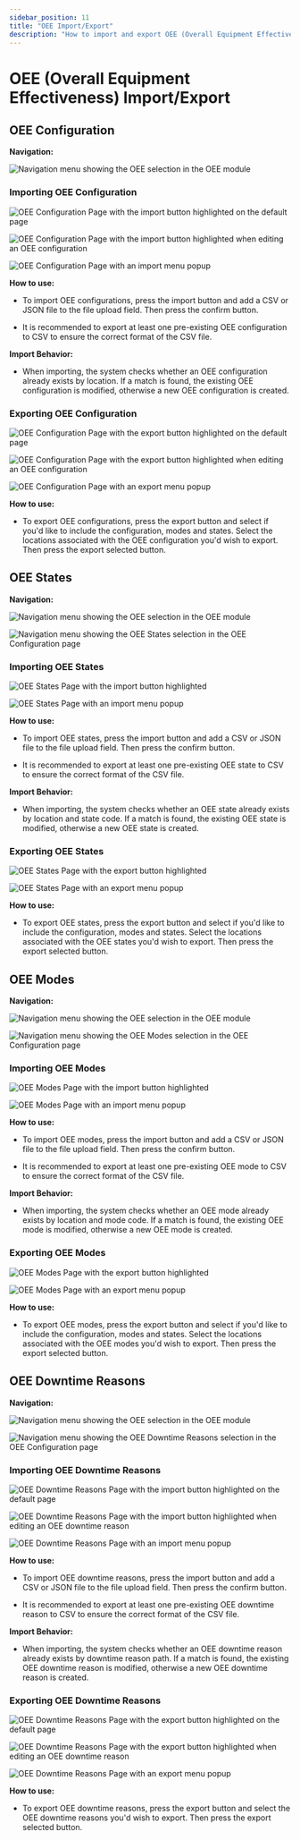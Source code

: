 ```yaml
---
sidebar_position: 11
title: "OEE Import/Export"
description: "How to import and export OEE (Overall Equipment Effectiveness)"
---
```


# OEE (Overall Equipment Effectiveness) Import/Export

## OEE Configuration

**Navigation:**

![Navigation menu showing the OEE selection in the OEE module](./images/oee-navigation.png)

### Importing OEE Configuration

![OEE Configuration Page with the import button highlighted on the default page](./images/import-oee-configuration-button-1.png)

![OEE Configuration Page with the import button highlighted when editing an OEE configuration](./images/import-oee-configuration-button-2.png)

![OEE Configuration Page with an import menu popup](./images/import-oee-configuration-popup.png)

**How to use:**

- To import OEE configurations, press the import button and add a CSV or JSON file to the file upload field. Then press the confirm button.

- It is recommended to export at least one pre-existing OEE configuration to CSV to ensure the correct format of the CSV file.

**Import Behavior:**

- When importing, the system checks whether an OEE configuration already exists by location. If a match is found, the existing OEE configuration is modified, otherwise a new OEE configuration is created.

### Exporting OEE Configuration

![OEE Configuration Page with the export button highlighted on the default page](./images/export-oee-configuration-button-1.png)

![OEE Configuration Page with the export button highlighted when editing an OEE configuration](./images/export-oee-configuration-button-2.png)

![OEE Configuration Page with an export menu popup](./images/export-oee-configuration-popup.png)

**How to use:**

- To export OEE configurations, press the export button and select if you'd like to include the configuration, modes and states. Select the locations associated with the OEE configuration you'd wish to export. Then press the export selected button. 


## OEE States

**Navigation:**

![Navigation menu showing the OEE selection in the OEE module](./images/oee-navigation.png)

![Navigation menu showing the OEE States selection in the OEE Configuration page](./images/oee-states-navigation.png)

### Importing OEE States

![OEE States Page with the import button highlighted](./images/import-oee-states-button.png)

![OEE States Page with an import menu popup](./images/import-oee-states-popup.png)

**How to use:**

- To import OEE states, press the import button and add a CSV or JSON file to the file upload field.
Then press the confirm button.

- It is recommended to export at least one pre-existing OEE state to CSV to ensure the correct format of the CSV file.

**Import Behavior:**

- When importing, the system checks whether an OEE state already exists by location and state code. If a match is found, the existing OEE state is modified, otherwise a new OEE state is created.

### Exporting OEE States

![OEE States Page with the export button highlighted](./images/export-oee-states-button.png)

![OEE States Page with an export menu popup](./images/export-oee-states-popup.png)

**How to use:**

- To export OEE states, press the export button and select if you'd like to include the configuration, modes and states. Select the locations associated with the OEE states you'd wish to export. Then press the export selected button. 


## OEE Modes

**Navigation:**

![Navigation menu showing the OEE selection in the OEE module](./images/oee-navigation.png)

![Navigation menu showing the OEE Modes selection in the OEE Configuration page](./images/oee-modes-navigation.png)

### Importing OEE Modes

![OEE Modes Page with the import button highlighted](./images/import-oee-modes-button.png)

![OEE Modes Page with an import menu popup](./images/import-oee-modes-popup.png)

**How to use:**

- To import OEE modes, press the import button and add a CSV or JSON file to the file upload field.
Then press the confirm button.

- It is recommended to export at least one pre-existing OEE mode to CSV to ensure the correct format of the CSV file.

**Import Behavior:**

- When importing, the system checks whether an OEE mode already exists by location and mode code. If a match is found, the existing OEE mode is modified, otherwise a new OEE mode is created.

### Exporting OEE Modes

![OEE Modes Page with the export button highlighted](./images/export-oee-modes-button.png)

![OEE Modes Page with an export menu popup](./images/export-oee-modes-popup.png)

**How to use:**

- To export OEE modes, press the export button and select if you'd like to include the configuration, modes and states. Select the locations associated with the OEE modes you'd wish to export. Then press the export selected button. 


## OEE Downtime Reasons

**Navigation:**

![Navigation menu showing the OEE selection in the OEE module](./images/oee-navigation.png)

![Navigation menu showing the OEE Downtime Reasons selection in the OEE Configuration page](./images/oee-dt-reasons-navigation.png)

### Importing OEE Downtime Reasons

![OEE Downtime Reasons Page with the import button highlighted on the default page](./images/import-oee-dt-reasons-button-1.png)

![OEE Downtime Reasons Page with the import button highlighted when editing an OEE downtime reason](./images/import-oee-dt-reasons-button-2.png)

![OEE Downtime Reasons Page with an import menu popup](./images/import-oee-dt-reasons-popup.png)

**How to use:**

- To import OEE downtime reasons, press the import button and add a CSV or JSON file to the file upload field. Then press the confirm button.

- It is recommended to export at least one pre-existing OEE downtime reason to CSV to ensure the correct format of the CSV file.

**Import Behavior:**

- When importing, the system checks whether an OEE downtime reason already exists by downtime reason path. If a match is found, the existing OEE downtime reason is modified, otherwise a new OEE downtime reason is created.

### Exporting OEE Downtime Reasons

![OEE Downtime Reasons Page with the export button highlighted on the default page](./images/export-oee-dt-reasons-button-1.png)

![OEE Downtime Reasons Page with the export button highlighted when editing an OEE downtime reason](./images/export-oee-dt-reasons-button-2.png)

![OEE Downtime Reasons Page with an export menu popup](./images/export-oee-dt-reasons-popup.png)

**How to use:**

- To export OEE downtime reasons, press the export button and select the OEE downtime reasons you'd wish to export. Then press the export selected button.